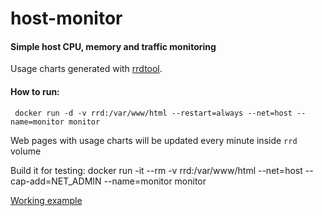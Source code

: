 # host-monitor

#### Simple host CPU, memory and traffic monitoring
Usage charts generated with [rrdtool](http://oss.oetiker.ch/rrdtool/).

#### How to run:
     docker run -d -v rrd:/var/www/html --restart=always --net=host --name=monitor monitor

Web pages with usage charts will be updated every minute inside `rrd` volume

Build it for testing: docker run -it --rm -v rrd:/var/www/html --net=host --cap-add=NET_ADMIN --name=monitor monitor


[Working example](http://vpn.devspire.com.au/)
